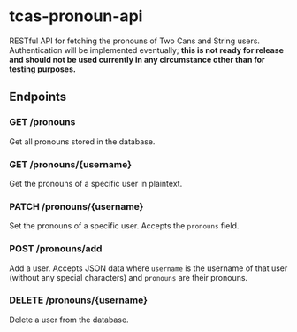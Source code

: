 # tcas-pronoun-api
RESTful API for fetching the pronouns of Two Cans and String users. Authentication will be implemented eventually; **this is not ready for release and should not be used currently in any circumstance other than for testing purposes.**
## Endpoints
### GET /pronouns
Get all pronouns stored in the database.
### GET /pronouns/{username}
Get the pronouns of a specific user in plaintext.
### PATCH /pronouns/{username}
Set the pronouns of a specific user. Accepts the `pronouns` field.
### POST /pronouns/add
Add a user. Accepts JSON data where `username` is the username of that user (without any special characters) and `pronouns` are their pronouns.
### DELETE /pronouns/{username}
Delete a user from the database.